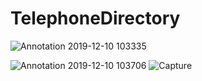 # TelephoneDirectory
![Annotation 2019-12-10 103335](https://user-images.githubusercontent.com/9762157/70501712-a2b74c80-1b40-11ea-8e1b-d851705a767b.png)

![Annotation 2019-12-10 103706](https://user-images.githubusercontent.com/9762157/70501714-a34fe300-1b40-11ea-8131-eefd8dca4aa3.png)
![Capture](https://user-images.githubusercontent.com/9762157/70501717-a3e87980-1b40-11ea-8b8f-f5ff887d86d3.PNG)
